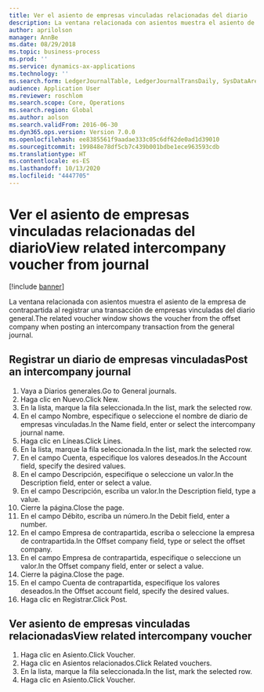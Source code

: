 ```yaml
---
title: Ver el asiento de empresas vinculadas relacionadas del diario
description: La ventana relacionada con asientos muestra el asiento de la empresa de contrapartida al registrar una transacción de empresas vinculadas del diario general.
author: aprilolson
manager: AnnBe
ms.date: 08/29/2018
ms.topic: business-process
ms.prod: ''
ms.service: dynamics-ax-applications
ms.technology: ''
ms.search.form: LedgerJournalTable, LedgerJournalTransDaily, SysDataAreaSelectLookup, LedgerTransVoucher, LedgerTransRelatedVouchers
audience: Application User
ms.reviewer: roschlom
ms.search.scope: Core, Operations
ms.search.region: Global
ms.author: aolson
ms.search.validFrom: 2016-06-30
ms.dyn365.ops.version: Version 7.0.0
ms.openlocfilehash: ee8385561f9aadae333c05c6df62de0ad1d39010
ms.sourcegitcommit: 199848e78df5cb7c439b001bdbe1ece963593cdb
ms.translationtype: HT
ms.contentlocale: es-ES
ms.lasthandoff: 10/13/2020
ms.locfileid: "4447705"
---
```

# <a name="view-related-intercompany-voucher-from-journal"></a><span data-ttu-id="62cab-103">Ver el asiento de empresas vinculadas relacionadas del diario</span><span class="sxs-lookup"><span data-stu-id="62cab-103">View related intercompany voucher from journal</span></span>

[!include [banner](../../includes/banner.md)]

<span data-ttu-id="62cab-104">La ventana relacionada con asientos muestra el asiento de la empresa de contrapartida al registrar una transacción de empresas vinculadas del diario general.</span><span class="sxs-lookup"><span data-stu-id="62cab-104">The related voucher window shows the voucher from the offset company when posting an intercompany transaction from the general journal.</span></span>


## <a name="post-an-intercompany-journal"></a><span data-ttu-id="62cab-105">Registrar un diario de empresas vinculadas</span><span class="sxs-lookup"><span data-stu-id="62cab-105">Post an intercompany journal</span></span>
1. <span data-ttu-id="62cab-106">Vaya a Diarios generales.</span><span class="sxs-lookup"><span data-stu-id="62cab-106">Go to General journals.</span></span>
2. <span data-ttu-id="62cab-107">Haga clic en Nuevo.</span><span class="sxs-lookup"><span data-stu-id="62cab-107">Click New.</span></span>
3. <span data-ttu-id="62cab-108">En la lista, marque la fila seleccionada.</span><span class="sxs-lookup"><span data-stu-id="62cab-108">In the list, mark the selected row.</span></span>
4. <span data-ttu-id="62cab-109">En el campo Nombre, especifique o seleccione el nombre de diario de empresas vinculadas.</span><span class="sxs-lookup"><span data-stu-id="62cab-109">In the Name field, enter or select the intercompany journal name.</span></span>
5. <span data-ttu-id="62cab-110">Haga clic en Líneas.</span><span class="sxs-lookup"><span data-stu-id="62cab-110">Click Lines.</span></span>
6. <span data-ttu-id="62cab-111">En la lista, marque la fila seleccionada.</span><span class="sxs-lookup"><span data-stu-id="62cab-111">In the list, mark the selected row.</span></span>
7. <span data-ttu-id="62cab-112">En el campo Cuenta, especifique los valores deseados.</span><span class="sxs-lookup"><span data-stu-id="62cab-112">In the Account field, specify the desired values.</span></span>
8. <span data-ttu-id="62cab-113">En el campo Descripción, especifique o seleccione un valor.</span><span class="sxs-lookup"><span data-stu-id="62cab-113">In the Description field, enter or select a value.</span></span>
9. <span data-ttu-id="62cab-114">En el campo Descripción, escriba un valor.</span><span class="sxs-lookup"><span data-stu-id="62cab-114">In the Description field, type a value.</span></span>
10. <span data-ttu-id="62cab-115">Cierre la página.</span><span class="sxs-lookup"><span data-stu-id="62cab-115">Close the page.</span></span>
11. <span data-ttu-id="62cab-116">En el campo Débito, escriba un número.</span><span class="sxs-lookup"><span data-stu-id="62cab-116">In the Debit field, enter a number.</span></span>
12. <span data-ttu-id="62cab-117">En el campo Empresa de contrapartida, escriba o seleccione la empresa de contrapartida.</span><span class="sxs-lookup"><span data-stu-id="62cab-117">In the Offset company field, type or select the offset company.</span></span>
13. <span data-ttu-id="62cab-118">En el campo Empresa de contrapartida, especifique o seleccione un valor.</span><span class="sxs-lookup"><span data-stu-id="62cab-118">In the Offset company field, enter or select a value.</span></span>
14. <span data-ttu-id="62cab-119">Cierre la página.</span><span class="sxs-lookup"><span data-stu-id="62cab-119">Close the page.</span></span>
15. <span data-ttu-id="62cab-120">En el campo Cuenta de contrapartida, especifique los valores deseados.</span><span class="sxs-lookup"><span data-stu-id="62cab-120">In the Offset account field, specify the desired values.</span></span>
16. <span data-ttu-id="62cab-121">Haga clic en Registrar.</span><span class="sxs-lookup"><span data-stu-id="62cab-121">Click Post.</span></span>

## <a name="view-related-intercompany-voucher"></a><span data-ttu-id="62cab-122">Ver asiento de empresas vinculadas relacionadas</span><span class="sxs-lookup"><span data-stu-id="62cab-122">View related intercompany voucher</span></span>
1. <span data-ttu-id="62cab-123">Haga clic en Asiento.</span><span class="sxs-lookup"><span data-stu-id="62cab-123">Click Voucher.</span></span>
2. <span data-ttu-id="62cab-124">Haga clic en Asientos relacionados.</span><span class="sxs-lookup"><span data-stu-id="62cab-124">Click Related vouchers.</span></span>
3. <span data-ttu-id="62cab-125">En la lista, marque la fila seleccionada.</span><span class="sxs-lookup"><span data-stu-id="62cab-125">In the list, mark the selected row.</span></span>
4. <span data-ttu-id="62cab-126">Haga clic en Asiento.</span><span class="sxs-lookup"><span data-stu-id="62cab-126">Click Voucher.</span></span>

